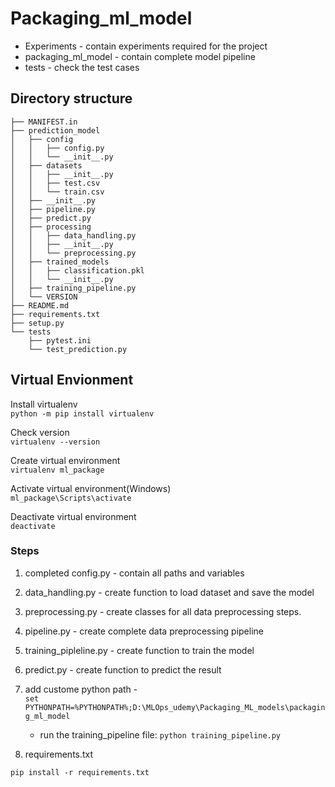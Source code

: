# Packaging_ml_model

- Experiments - contain experiments required for the project
- packaging_ml_model - contain complete model pipeline 
- tests - check the test cases

## Directory structure

```
├── MANIFEST.in
├── prediction_model
│   ├── config
│   │   ├── config.py
│   │   └── __init__.py
│   ├── datasets
│   │   ├── __init__.py
│   │   ├── test.csv
│   │   └── train.csv
│   ├── __init__.py
│   ├── pipeline.py
│   ├── predict.py
│   ├── processing
│   │   ├── data_handling.py
│   │   ├── __init__.py
│   │   └── preprocessing.py
│   ├── trained_models
│   │   ├── classification.pkl
│   │   └── __init__.py
│   ├── training_pipeline.py
│   └── VERSION
├── README.md
├── requirements.txt
├── setup.py
└── tests
    ├── pytest.ini
    └── test_prediction.py
```

## Virtual Envionment
Install virtualenv  
```python -m pip install virtualenv```

Check version   
```virtualenv --version```

Create virtual environment  
```virtualenv ml_package```

Activate virtual environment(Windows)   
```ml_package\Scripts\activate```

Deactivate virtual environment  
```deactivate```


### Steps
1. completed config.py - contain all paths and variables
2. data_handling.py - create function to load dataset and save the model
3. preprocessing.py - create classes for all data preprocessing steps.
4. pipeline.py - create complete data preprocessing pipeline
5. training_pipleline.py - create function to train the model
6. predict.py - create function to predict the result
7. add custome python path -    
```set PYTHONPATH=%PYTHONPATH%;D:\MLOps_udemy\Packaging_ML_models\packaging_ml_model```

    - run the training_pipeline file:
```python training_pipeline.py```
8. requirements.txt

```pip install -r requirements.txt```



